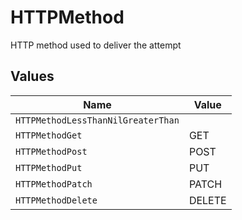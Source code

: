 # HTTPMethod

HTTP method used to deliver the attempt


## Values

| Name                               | Value                              |
| ---------------------------------- | ---------------------------------- |
| `HTTPMethodLessThanNilGreaterThan` | <nil>                              |
| `HTTPMethodGet`                    | GET                                |
| `HTTPMethodPost`                   | POST                               |
| `HTTPMethodPut`                    | PUT                                |
| `HTTPMethodPatch`                  | PATCH                              |
| `HTTPMethodDelete`                 | DELETE                             |